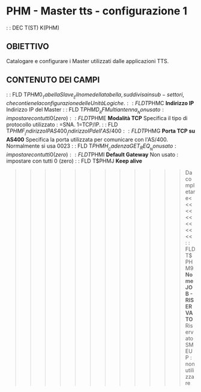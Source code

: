 # PHM - Master tts - configurazione 1
 :  : DEC T(ST) K(PHM)
## OBIETTIVO
Catalogare e configurare i Master utilizzati dalle applicazioni
TTS.
## CONTENUTO DEI CAMPI
 :  : FLD T$PHM0 __Tabella Slave__
È il nome della tabella, suddivisa in sub-settori, che contiene la configurazione delle Unità Logiche.
 :  : FLD T$PHMC __Indirizzo IP__
Indirizzo IP del Master
 :  : FLD T$PHMD __RF Multiantenna__
Non usato :  impostare con tutti 0 (zero)
 :  : FLD T$PHME __Modalità TCP__
Specifica il tipo di protocollo utilizzato : 
 =SNA.
1=TCP/IP.
 :  : FLD T$PHMF __Indirizzo IP AS400__
Indirizzo IP dell'AS/400
 :  : FLD T$PHMG __Porta TCP su AS400__
Specifica la porta utilizzata per comunicare con l'AS/400. Normalmente si usa 0023
 :  : FLD T$PHMH __Cadenza GET_REQ__
Non usato :  impostare con tutti 0 (zero)
 :  : FLD T$PHMI __Default Gateway__
Non usato :  impostare con tutti 0 (zero)
 :  : FLD T$PHMJ __Keep alive__
>>>>>>>>>>>>Da completare<<<<<<<<<<<<<
 :  : FLD T$PHM9 __Nome JOB - RISERVATO__
Riservato SMEUP :  non utilizzare
